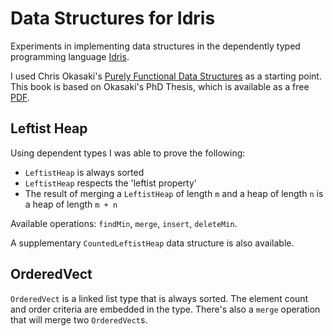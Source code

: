 # Data Structures for Idris

Experiments in implementing data structures in the dependently typed programming language [Idris](https://www.idris-lang.org).

I used Chris Okasaki's [Purely Functional Data Structures](https://books.google.com.sg/books/about/Purely_Functional_Data_Structures.html?id=SxPzSTcTalAC&redir_esc=y) as a starting point. This book is based on Okasaki's PhD Thesis, which is available as a free [PDF](https://www.cs.cmu.edu/~rwh/theses/okasaki.pdf).

## Leftist Heap

Using dependent types I was able to prove the following:
- `LeftistHeap` is always sorted
- `LeftistHeap` respects the 'leftist property'
- The result of merging a `LeftistHeap` of length `m` and a heap of length `n` is a heap of length `m + n`

Available operations: `findMin`, `merge`, `insert`, `deleteMin`.

A supplementary `CountedLeftistHeap` data structure is also available.

## OrderedVect

`OrderedVect` is a linked list type that is always sorted. The element count and order criteria are embedded in the type. There's also a `merge` operation that will merge two `OrderedVect`s.